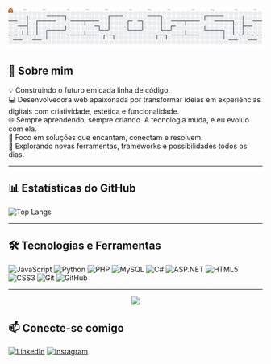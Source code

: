 <picture>
  <source media="(prefers-color-scheme: dark)" srcset="https://raw.githubusercontent.com/bl0nd/bl0nd/output/pacman-contribution-graph-dark.svg">
  <source media="(prefers-color-scheme: light)" srcset="https://raw.githubusercontent.com/bl0nd/bl0nd/output/pacman-contribution-graph.svg">
  <img alt="pacman contribution graph" src="https://raw.githubusercontent.com/bl0nd/bl0nd/output/pacman-contribution-graph.svg">
</picture>

## 💫 Sobre mim

💡 Construindo o futuro em cada linha de código.  
💻 Desenvolvedora web apaixonada por transformar ideias em experiências digitais com criatividade, estética e funcionalidade.  
🌐 Sempre aprendendo, sempre criando. A tecnologia muda, e eu evoluo com ela.  
🎯 Foco em soluções que encantam, conectam e resolvem.  
🚀 Explorando novas ferramentas, frameworks e possibilidades todos os dias.

---

## 📊 Estatísticas do GitHub

![Top Langs](https://github-readme-stats.vercel.app/api/top-langs/?username=bl0nd&layout=compact&locale=pt-BR&theme=dracula)

---

## 🛠️ Tecnologias e Ferramentas

![JavaScript](https://img.shields.io/badge/-JavaScript-F7DF1E?style=flat-square&logo=javascript&logoColor=black)
![Python](https://img.shields.io/badge/-Python-3776AB?style=flat-square&logo=python&logoColor=white)
![PHP](https://img.shields.io/badge/-PHP-777BB4?style=flat-square&logo=php&logoColor=white)
![MySQL](https://img.shields.io/badge/-MySQL-4479A1?style=flat-square&logo=mysql&logoColor=white)
![C#](https://img.shields.io/badge/-C%23-239120?style=flat-square&logo=c-sharp&logoColor=white)
![ASP.NET](https://img.shields.io/badge/-ASP.NET-512BD4?style=flat-square&logo=dot-net&logoColor=white)
![HTML5](https://img.shields.io/badge/-HTML5-E34F26?style=flat-square&logo=html5&logoColor=white)
![CSS3](https://img.shields.io/badge/-CSS3-1572B6?style=flat-square&logo=css3&logoColor=white)
![Git](https://img.shields.io/badge/-Git-F05032?style=flat-square&logo=git&logoColor=white)
![GitHub](https://img.shields.io/badge/-GitHub-181717?style=flat-square&logo=github&logoColor=white)

---
<div align="center">
  <img src="https://user-images.githubusercontent.com/74038190/219923809-b86dc415-a0c2-4a38-bc88-ad6cf06395a8.gif" width="50%" />
</div>


## 📫 Conecte-se comigo

[![LinkedIn](https://img.shields.io/badge/-LinkedIn-0077B5?style=flat-square&logo=linkedin&logoColor=white)](https://linkedin.com/in/diasfeeh)
[![Instagram](https://img.shields.io/badge/-Instagram-E4405F?style=flat-square&logo=instagram&logoColor=white)](https://instagram.com/diasfeeh)
